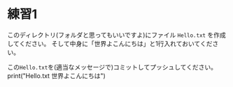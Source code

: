 # 練習1

このディレクトリ(フォルダと思ってもいいですよ)にファイル `Hello.txt` を作成してください。
そして中身に「世界よこんにちは」と1行入れておいてください。

この`Hello.txt`を(適当なメッセージで)コミットしてプッシュしてください。
print("Hello.txt 世界よこんにちは")